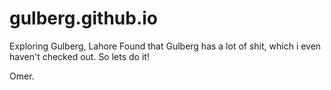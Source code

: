 # gulberg.github.io
Exploring Gulberg, Lahore
Found that Gulberg has a lot of shit, which i even haven't checked out.
So lets do it!

Omer.
